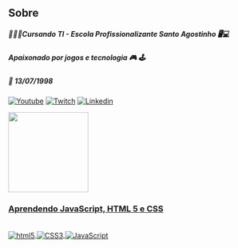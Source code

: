 ##  Sobre 

##### 🧑🏿‍🎓Cursando TI - Escola Profissionalizante Santo Agostinho 🖥️💻
##### Apaixonado por jogos e tecnologia 🎮 🕹️
##### 📅 13/07/1998


[![Youtube](https://img.shields.io/badge/YouTube-FF0000?style=for-the-badge&logo=youtube&logoColor=white)](https://www.youtube.com/)
[![Twitch](https://img.shields.io/badge/Twitch-9146FF?style=for-the-badge&logo=twitch&logoColor=white)](https://www.twitch.tv/Shartrex)
[![Linkedin](https://img.shields.io/badge/LinkedIn-0077B5?style=for-the-badge&logo=linkedin&logoColor=white)](https://www.linkedin.com/in/alexandre-lemos-647612233/)

<div align="left">
  <a href="https://github.com/Shartrex">
  <img height="160em" src="https://github-readme-stats.vercel.app/api?username=Shartrex&show_icons=true&theme=dracula&include_all_commits=true&count_private=true"/>
</div>




### Aprendendo JavaScript, HTML 5 e CSS
<div style="display: inline_block"><br/>
  <img align="center" alt="html5" src="https://img.shields.io/badge/HTML-239120?style=for-the-badge&logo=html5&logoColor=white"/>
  <img align="center" alt="CSS3" src="https://img.shields.io/badge/CSS-239120?&style=for-the-badge&logo=css3&logoColor=white"/>
  <img align="center" alt="JavaScript" src="https://img.shields.io/badge/JavaScript-F7DF1E?style=for-the-badge&logo=javascript&logoColor=black"/>
  </div>
  
  
  
  
